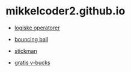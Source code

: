 # mikkelcoder2.github.io

- [logiske operatorer](logiske_operatorer/)

- [bouncing ball](bouncing_ball/)

- [stickman](stickman/)

- [gratis v-bucks](vbucksnew/)
